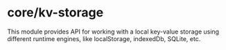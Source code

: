 # core/kv-storage

This module provides API for working with a local key-value storage using different runtime engines, like localStorage, indexedDb, SQLite, etc.
